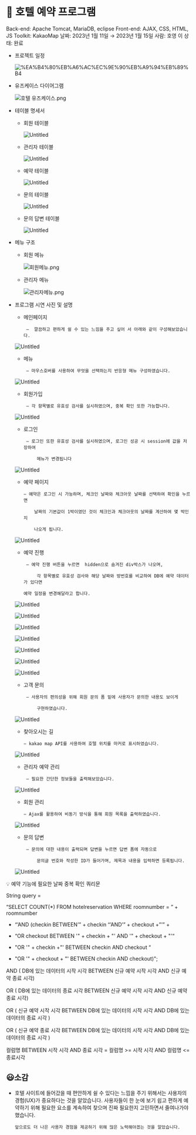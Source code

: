 # 🏬 호텔 예약 프로그램

Back-end: Apache Tomcat, MariaDB, eclipse
Front-end: AJAX, CSS, HTML, JS
Toolkit: KakaoMap
날짜: 2023년 1월 11일 → 2023년 1월 15일
사람: 호영 이
상태: 완료

- 프로젝트 일정
    
    ![%EA%B4%80%EB%A6%AC%EC%9E%90%EB%A9%94%EB%89%B4](https://user-images.githubusercontent.com/116658760/229668235-c0354c2f-885b-4b0a-b887-a929b59a552b.png)
    
- 유즈케이스 다이어그램
    
    ![호텔 유즈케이스.png](%F0%9F%8F%AC%20%E1%84%92%E1%85%A9%E1%84%90%E1%85%A6%E1%86%AF%20%E1%84%8B%E1%85%A8%E1%84%8B%E1%85%A3%E1%86%A8%20%E1%84%91%E1%85%B3%E1%84%85%E1%85%A9%E1%84%80%E1%85%B3%E1%84%85%E1%85%A2%E1%86%B7%2072347fe6f4944804b6e54d6e720bbc8c/%25ED%2598%25B8%25ED%2585%2594_%25EC%259C%25A0%25EC%25A6%2588%25EC%25BC%2580%25EC%259D%25B4%25EC%258A%25A4.png)
    
- 테이블 명세서
    - 회원 테이블
        
        ![Untitled](%F0%9F%8F%AC%20%E1%84%92%E1%85%A9%E1%84%90%E1%85%A6%E1%86%AF%20%E1%84%8B%E1%85%A8%E1%84%8B%E1%85%A3%E1%86%A8%20%E1%84%91%E1%85%B3%E1%84%85%E1%85%A9%E1%84%80%E1%85%B3%E1%84%85%E1%85%A2%E1%86%B7%2072347fe6f4944804b6e54d6e720bbc8c/Untitled.png)
        
    - 관리자 테이블
        
        ![Untitled](%F0%9F%8F%AC%20%E1%84%92%E1%85%A9%E1%84%90%E1%85%A6%E1%86%AF%20%E1%84%8B%E1%85%A8%E1%84%8B%E1%85%A3%E1%86%A8%20%E1%84%91%E1%85%B3%E1%84%85%E1%85%A9%E1%84%80%E1%85%B3%E1%84%85%E1%85%A2%E1%86%B7%2072347fe6f4944804b6e54d6e720bbc8c/Untitled%201.png)
        
    - 예약 테이블
        
        ![Untitled](%F0%9F%8F%AC%20%E1%84%92%E1%85%A9%E1%84%90%E1%85%A6%E1%86%AF%20%E1%84%8B%E1%85%A8%E1%84%8B%E1%85%A3%E1%86%A8%20%E1%84%91%E1%85%B3%E1%84%85%E1%85%A9%E1%84%80%E1%85%B3%E1%84%85%E1%85%A2%E1%86%B7%2072347fe6f4944804b6e54d6e720bbc8c/Untitled%202.png)
        
    - 문의 테이블
        
        ![Untitled](%F0%9F%8F%AC%20%E1%84%92%E1%85%A9%E1%84%90%E1%85%A6%E1%86%AF%20%E1%84%8B%E1%85%A8%E1%84%8B%E1%85%A3%E1%86%A8%20%E1%84%91%E1%85%B3%E1%84%85%E1%85%A9%E1%84%80%E1%85%B3%E1%84%85%E1%85%A2%E1%86%B7%2072347fe6f4944804b6e54d6e720bbc8c/Untitled%203.png)
        
    - 문의 답변 테이블
        
        ![Untitled](%F0%9F%8F%AC%20%E1%84%92%E1%85%A9%E1%84%90%E1%85%A6%E1%86%AF%20%E1%84%8B%E1%85%A8%E1%84%8B%E1%85%A3%E1%86%A8%20%E1%84%91%E1%85%B3%E1%84%85%E1%85%A9%E1%84%80%E1%85%B3%E1%84%85%E1%85%A2%E1%86%B7%2072347fe6f4944804b6e54d6e720bbc8c/Untitled%204.png)
        
- 메뉴 구조
    - 회원 메뉴
        
        ![회원메뉴.png](%F0%9F%8F%AC%20%E1%84%92%E1%85%A9%E1%84%90%E1%85%A6%E1%86%AF%20%E1%84%8B%E1%85%A8%E1%84%8B%E1%85%A3%E1%86%A8%20%E1%84%91%E1%85%B3%E1%84%85%E1%85%A9%E1%84%80%E1%85%B3%E1%84%85%E1%85%A2%E1%86%B7%2072347fe6f4944804b6e54d6e720bbc8c/%25ED%259A%258C%25EC%259B%2590%25EB%25A9%2594%25EB%2589%25B4.png)
        
    - 관리자 메뉴
        
        ![관리자메뉴.png](%F0%9F%8F%AC%20%E1%84%92%E1%85%A9%E1%84%90%E1%85%A6%E1%86%AF%20%E1%84%8B%E1%85%A8%E1%84%8B%E1%85%A3%E1%86%A8%20%E1%84%91%E1%85%B3%E1%84%85%E1%85%A9%E1%84%80%E1%85%B3%E1%84%85%E1%85%A2%E1%86%B7%2072347fe6f4944804b6e54d6e720bbc8c/%25EA%25B4%2580%25EB%25A6%25AC%25EC%259E%2590%25EB%25A9%2594%25EB%2589%25B4.png)
        
- 프로그램 시연 사진 및 설명
    
    
    - 메인페이지
    
           —  깔끔하고 편하게 쉴 수 있는 느낌을 주고 싶어 서 아래와 같이 구성해보았습니다.
    
    ![Untitled](%F0%9F%8F%AC%20%E1%84%92%E1%85%A9%E1%84%90%E1%85%A6%E1%86%AF%20%E1%84%8B%E1%85%A8%E1%84%8B%E1%85%A3%E1%86%A8%20%E1%84%91%E1%85%B3%E1%84%85%E1%85%A9%E1%84%80%E1%85%B3%E1%84%85%E1%85%A2%E1%86%B7%2072347fe6f4944804b6e54d6e720bbc8c/Untitled%205.png)
    
    - 메뉴
    
           — 마우스호버를 사용하여 무엇을 선택하는지 반응형 메뉴 구성하였습니다.
    
    ![Untitled](%F0%9F%8F%AC%20%E1%84%92%E1%85%A9%E1%84%90%E1%85%A6%E1%86%AF%20%E1%84%8B%E1%85%A8%E1%84%8B%E1%85%A3%E1%86%A8%20%E1%84%91%E1%85%B3%E1%84%85%E1%85%A9%E1%84%80%E1%85%B3%E1%84%85%E1%85%A2%E1%86%B7%2072347fe6f4944804b6e54d6e720bbc8c/Untitled%206.png)
    
    - 회원가입
    
           — 각 항목별로 유효성 검사를 실시하였으며, 중복 확인 또한 가능합니다.
    
    ![Untitled](%F0%9F%8F%AC%20%E1%84%92%E1%85%A9%E1%84%90%E1%85%A6%E1%86%AF%20%E1%84%8B%E1%85%A8%E1%84%8B%E1%85%A3%E1%86%A8%20%E1%84%91%E1%85%B3%E1%84%85%E1%85%A9%E1%84%80%E1%85%B3%E1%84%85%E1%85%A2%E1%86%B7%2072347fe6f4944804b6e54d6e720bbc8c/Untitled%207.png)
    
    - 로그인
    
           — 로그인 또한 유효성 검사를 실시하였으며, 로그인 성공 시 session에 값을 저장하여     
    
               메뉴가 변경됩니다
    
    ![Untitled](%F0%9F%8F%AC%20%E1%84%92%E1%85%A9%E1%84%90%E1%85%A6%E1%86%AF%20%E1%84%8B%E1%85%A8%E1%84%8B%E1%85%A3%E1%86%A8%20%E1%84%91%E1%85%B3%E1%84%85%E1%85%A9%E1%84%80%E1%85%B3%E1%84%85%E1%85%A2%E1%86%B7%2072347fe6f4944804b6e54d6e720bbc8c/Untitled%208.png)
    
    - 예약 페이지
    
          — 예약은 로그인 시 가능하며, 체크인 날짜와 체크아웃 날짜를 선택하여 확인을 누르면
    
              날짜의 기본값이 1박이였던 것이 체크인과 체크아웃의 날짜를 계산하여 몇 박인지 
    
              나오게 됩니다.
    
    ![Untitled](%F0%9F%8F%AC%20%E1%84%92%E1%85%A9%E1%84%90%E1%85%A6%E1%86%AF%20%E1%84%8B%E1%85%A8%E1%84%8B%E1%85%A3%E1%86%A8%20%E1%84%91%E1%85%B3%E1%84%85%E1%85%A9%E1%84%80%E1%85%B3%E1%84%85%E1%85%A2%E1%86%B7%2072347fe6f4944804b6e54d6e720bbc8c/Untitled%209.png)
    
     
    
    - 예약 진행
    
           — 예약 진행 버튼을 누르면  hidden으로 숨겨진 div박스가 나오며, 
    
               각 항목별로 유효성 검사와 해당 날짜와 방번호를 비교하여 DB에 예약 데이터가 있다면 
    
          예약 일정을 변경해달라고 합니다.
    
     
    
    ![Untitled](%F0%9F%8F%AC%20%E1%84%92%E1%85%A9%E1%84%90%E1%85%A6%E1%86%AF%20%E1%84%8B%E1%85%A8%E1%84%8B%E1%85%A3%E1%86%A8%20%E1%84%91%E1%85%B3%E1%84%85%E1%85%A9%E1%84%80%E1%85%B3%E1%84%85%E1%85%A2%E1%86%B7%2072347fe6f4944804b6e54d6e720bbc8c/Untitled%2010.png)
    
    ![Untitled](%F0%9F%8F%AC%20%E1%84%92%E1%85%A9%E1%84%90%E1%85%A6%E1%86%AF%20%E1%84%8B%E1%85%A8%E1%84%8B%E1%85%A3%E1%86%A8%20%E1%84%91%E1%85%B3%E1%84%85%E1%85%A9%E1%84%80%E1%85%B3%E1%84%85%E1%85%A2%E1%86%B7%2072347fe6f4944804b6e54d6e720bbc8c/Untitled%2011.png)
    
    ![Untitled](%F0%9F%8F%AC%20%E1%84%92%E1%85%A9%E1%84%90%E1%85%A6%E1%86%AF%20%E1%84%8B%E1%85%A8%E1%84%8B%E1%85%A3%E1%86%A8%20%E1%84%91%E1%85%B3%E1%84%85%E1%85%A9%E1%84%80%E1%85%B3%E1%84%85%E1%85%A2%E1%86%B7%2072347fe6f4944804b6e54d6e720bbc8c/Untitled%2012.png)
    
    ![Untitled](%F0%9F%8F%AC%20%E1%84%92%E1%85%A9%E1%84%90%E1%85%A6%E1%86%AF%20%E1%84%8B%E1%85%A8%E1%84%8B%E1%85%A3%E1%86%A8%20%E1%84%91%E1%85%B3%E1%84%85%E1%85%A9%E1%84%80%E1%85%B3%E1%84%85%E1%85%A2%E1%86%B7%2072347fe6f4944804b6e54d6e720bbc8c/Untitled%2013.png)
    
    ![Untitled](%F0%9F%8F%AC%20%E1%84%92%E1%85%A9%E1%84%90%E1%85%A6%E1%86%AF%20%E1%84%8B%E1%85%A8%E1%84%8B%E1%85%A3%E1%86%A8%20%E1%84%91%E1%85%B3%E1%84%85%E1%85%A9%E1%84%80%E1%85%B3%E1%84%85%E1%85%A2%E1%86%B7%2072347fe6f4944804b6e54d6e720bbc8c/Untitled%2014.png)
    
    ![Untitled](%F0%9F%8F%AC%20%E1%84%92%E1%85%A9%E1%84%90%E1%85%A6%E1%86%AF%20%E1%84%8B%E1%85%A8%E1%84%8B%E1%85%A3%E1%86%A8%20%E1%84%91%E1%85%B3%E1%84%85%E1%85%A9%E1%84%80%E1%85%B3%E1%84%85%E1%85%A2%E1%86%B7%2072347fe6f4944804b6e54d6e720bbc8c/Untitled%2015.png)
    
    ![Untitled](%F0%9F%8F%AC%20%E1%84%92%E1%85%A9%E1%84%90%E1%85%A6%E1%86%AF%20%E1%84%8B%E1%85%A8%E1%84%8B%E1%85%A3%E1%86%A8%20%E1%84%91%E1%85%B3%E1%84%85%E1%85%A9%E1%84%80%E1%85%B3%E1%84%85%E1%85%A2%E1%86%B7%2072347fe6f4944804b6e54d6e720bbc8c/Untitled%2016.png)
    
    - 고객 문의
    
           — 사용자의 편의성을 위해 회원 문의 폼 밑에 사용자가 문의한 내용도 보이게 
    
               구현하였습니다.
    
    ![Untitled](%F0%9F%8F%AC%20%E1%84%92%E1%85%A9%E1%84%90%E1%85%A6%E1%86%AF%20%E1%84%8B%E1%85%A8%E1%84%8B%E1%85%A3%E1%86%A8%20%E1%84%91%E1%85%B3%E1%84%85%E1%85%A9%E1%84%80%E1%85%B3%E1%84%85%E1%85%A2%E1%86%B7%2072347fe6f4944804b6e54d6e720bbc8c/Untitled%2017.png)
    
    - 찾아오시는 길
    
          — kakao map API를 사용하여 호텔 위치를 마커로 표시하였습니다.
    
    ![Untitled](%F0%9F%8F%AC%20%E1%84%92%E1%85%A9%E1%84%90%E1%85%A6%E1%86%AF%20%E1%84%8B%E1%85%A8%E1%84%8B%E1%85%A3%E1%86%A8%20%E1%84%91%E1%85%B3%E1%84%85%E1%85%A9%E1%84%80%E1%85%B3%E1%84%85%E1%85%A2%E1%86%B7%2072347fe6f4944804b6e54d6e720bbc8c/Untitled%2018.png)
    
    - 관리자 예약 관리
    
           — 필요한 간단한 정보들을 출력해보았습니다.
    
    ![Untitled](%F0%9F%8F%AC%20%E1%84%92%E1%85%A9%E1%84%90%E1%85%A6%E1%86%AF%20%E1%84%8B%E1%85%A8%E1%84%8B%E1%85%A3%E1%86%A8%20%E1%84%91%E1%85%B3%E1%84%85%E1%85%A9%E1%84%80%E1%85%B3%E1%84%85%E1%85%A2%E1%86%B7%2072347fe6f4944804b6e54d6e720bbc8c/Untitled%2019.png)
    
    - 회원 관리
    
          — Ajax를 활용하여 비동기 방식을 통해 회원 목록을 출력하였습니다.
    
    ![Untitled](%F0%9F%8F%AC%20%E1%84%92%E1%85%A9%E1%84%90%E1%85%A6%E1%86%AF%20%E1%84%8B%E1%85%A8%E1%84%8B%E1%85%A3%E1%86%A8%20%E1%84%91%E1%85%B3%E1%84%85%E1%85%A9%E1%84%80%E1%85%B3%E1%84%85%E1%85%A2%E1%86%B7%2072347fe6f4944804b6e54d6e720bbc8c/Untitled%2020.png)
    
    - 문의 답변
    
           — 문의에 대한 내용이 출력되며 답변을 누르면 답변 폼에 자동으로 
    
               문의글 번호와 작성한 ID가 들어가며, 제목과 내용을 입력하면 등록됩니다.
    
    ![Untitled](%F0%9F%8F%AC%20%E1%84%92%E1%85%A9%E1%84%90%E1%85%A6%E1%86%AF%20%E1%84%8B%E1%85%A8%E1%84%8B%E1%85%A3%E1%86%A8%20%E1%84%91%E1%85%B3%E1%84%85%E1%85%A9%E1%84%80%E1%85%B3%E1%84%85%E1%85%A2%E1%86%B7%2072347fe6f4944804b6e54d6e720bbc8c/Untitled%2021.png)
    

<aside>
💡 예약 기능에 필요한 날짜 중복 확인 쿼리문

String query = 

“SELECT COUNT(*) FROM hotelreservation WHERE roomnumber = ”  + roomnumber          

 + “’AND (checkin BETWEEN’” + checkin  “’AND’” + checkout +”’” + 

 + “OR checkout BETWEEN '" + checkin + "' AND '" + checkout + "'“

 + "OR '" + checkin +"' BETWEEN checkin AND checkout “

 + "OR '" + checkout + "' BETWEEN checkin AND checkout)";

AND ( DB에 있는 데이터의 시작 시각 BETWEEN 신규 예약 시작 시각 AND 신규 예약 종료 시각)

OR ( DB에 있는 데이터의 종료 시각 BETWEEN 신규 예약 시작 시각 AND 신규 예약 종료 시각)

OR ( 신규 예약 시작 시각 BETWEEN DB에 있는 데이터의 시작 시각 AND DB에 있는 데이터의 종료 시각 )

OR ( 신규 예약 종료 시각 BETWEEN DB에 있는 데이터의 시작 시각 AND DB에 있는 데이터의 종료 시각 )

컬럼명 BETWEEN 시작 시각 AND 종료 시각 = 컬럼명 >= 시작 시각 AND 컬럼명 <= 종료시각

</aside>

## 😃소감

- 호텔 사이트에 들어갔을 때 편안하게 쉴 수 있다는 느낌을 주기 위해서는 사용자의 경험(UX)가 중요하다는 것을 알았습니다. 사용자들이 한 눈에 보기 쉽고 편하게 예약하기 위해 필요한 요소를 계속하여 찾으며 진짜 필요한지 고민하면서 줄여나가야 했습니다.

      앞으로도 더 나은 사용자 경험을 제공하기 위해 많은 노력해야겠는 것을 알았습니다.
